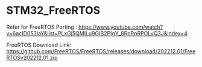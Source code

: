 # STM32_FreeRTOS

Refer for FreeRTOS Porting : https://www.youtube.com/watch?v=6acID053laY&list=PLxGj5QMILu9GIB2PIgY_8RoRpRPOLvQ3J&index=4

FreeRTOS Download Link: https://github.com/FreeRTOS/FreeRTOS/releases/download/202212.01/FreeRTOSv202212.01.zip
